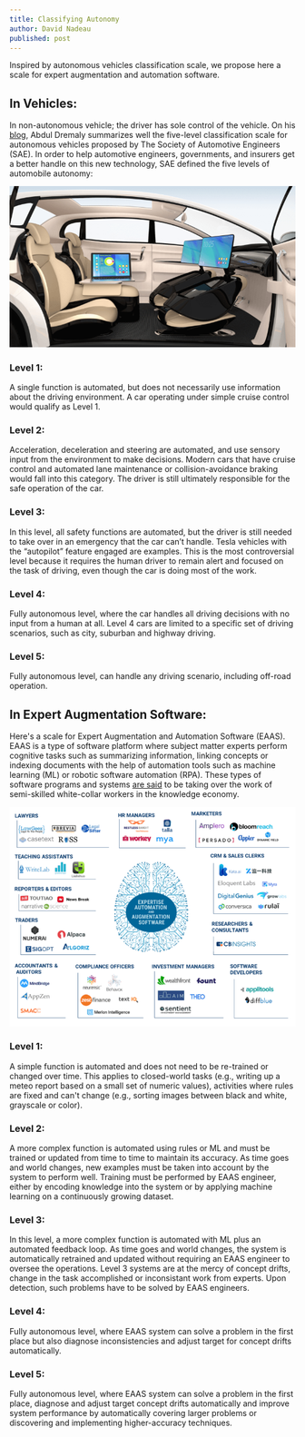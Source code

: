 ```yaml
---
title: Classifying Autonomy
author: David Nadeau
published: post
---
```


Inspired by autonomous vehicles classification scale, we propose here a scale for expert augmentation and automation software.

## In Vehicles:
In non-autonomous vehicle; the driver has sole control of the vehicle. On his [blog](https://blog.andplus.com/the-5-levels-of-autonomy), Abdul Dremaly summarizes well the five-level classification scale for autonomous vehicles proposed by The Society of Automotive Engineers (SAE). In order to help automotive engineers, governments, and insurers get a better handle on this new technology, SAE defined the five levels of automobile autonomy: 

[![Image source: martechtoday.com](../images/Self-Driving-Interior-800x450.png)](https://martechtoday.com/autonomous-vehicles-provide-next-screens-publishers-advertisers-201914)

### Level 1: 
A single function is automated, but does not necessarily use information about the driving environment. A car operating under simple cruise control would qualify as Level 1.

### Level 2: 
Acceleration, deceleration and steering are automated, and use sensory input from the environment to make decisions. Modern cars that have cruise control and automated lane maintenance or collision-avoidance braking would fall into this category. The driver is still ultimately responsible for the safe operation of the car.

### Level 3: 
In this level, all safety functions are automated, but the driver is still needed to take over in an emergency that the car can’t handle. Tesla vehicles with the “autopilot” feature engaged are examples. This is the most controversial level because it requires the human driver to remain alert and focused on the task of driving, even though the car is doing most of the work.  

### Level 4: 
Fully autonomous level, where the car handles all driving decisions with no input from a human at all. Level 4 cars are limited to a specific set of driving scenarios, such as city, suburban and highway driving.

### Level 5: 
Fully autonomous level, can handle any driving scenario, including off-road operation.

## In Expert Augmentation Software:
Here's a scale for Expert Augmentation and Automation Software (EAAS). EAAS is a type of software platform where subject matter experts perform cognitive tasks such as summarizing information, linking concepts or indexing documents with the help of automation tools such as machine learning (ML) or robotic software automation (RPA). These types of software programs and systems [are said](https://www.techopedia.com/definition/33235/expert-automation-and-augmentation-software-eaas) to be taking over the work of semi-skilled white-collar workers in the knowledge economy. 

[![Image source: cbinsights.com](../images/EAAS_Jan_2018_1-768x589.png)](https://www.cbinsights.com/research/expert-automation-augmentation-software-eaas/)

### Level 1: 
A simple function is automated and does not need to be re-trained or changed over time. This applies to closed-world tasks (e.g., writing up a meteo report based on a small set of numeric values), activities where rules are fixed and can't change (e.g., sorting images between black and white, grayscale or color). 

### Level 2: 
A more complex function is automated using rules or ML and must be trained or updated from time to time to maintain its accuracy. As time goes and world changes, new examples must be taken into account by the system to perform well. Training must be performed by EAAS engineer, either by encoding knowledge into the system or by applying machine learning on a continuously growing dataset. 

### Level 3: 
In this level, a more complex function is automated with ML plus an automated feedback loop. As time goes and world changes, the system is automatically retrained and updated without requiring an EAAS engineer to oversee the operations. Level 3 systems are at the mercy of concept drifts, change in the task accomplished or inconsistant work from experts. Upon detection, such problems have to be solved by EAAS engineers.

### Level 4: 
Fully autonomous level, where EAAS system can solve a problem in the first place but also diagnose inconsistencies and adjust target for concept drifts automatically.

### Level 5: 
Fully autonomous level,  where EAAS system can solve a problem in the first place, diagnose and adjust target concept drifts automatically and improve system performance by automatically covering larger problems or discovering and implementing higher-accuracy techniques.
